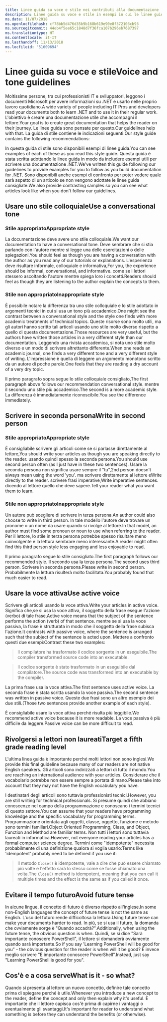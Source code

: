 ```yaml
---
title: Linee guida su voce e stile nei contributi alla documentazione .NET
description: Linee guida su voce e stile in esempi in cui le linee guida sono adottate e in altri in cui non vengono seguite.
ms.date: 11/07/2018
ms.openlocfilehash: cf78bb5d476d35b9b168b619e90e8f372103cb93
ms.sourcegitcommit: 44eb4f5ee65c1848d7f36fca107b296eb7687397
ms.translationtype: HT
ms.contentlocale: it-IT
ms.lasthandoff: 11/13/2018
ms.locfileid: "51609694"
---
```

# <a name="voice-and-tone-guidelines"></a><span data-ttu-id="0536e-103">Linee guida su voce e stile</span><span class="sxs-lookup"><span data-stu-id="0536e-103">Voice and tone guidelines</span></span>

<span data-ttu-id="0536e-104">Moltissime persone, tra cui professionisti IT e sviluppatori, leggono i documenti Microsoft per avere informazioni su .NET e usarlo nelle proprio lavoro quotidiano.</span><span class="sxs-lookup"><span data-stu-id="0536e-104">A wide variety of people including IT Pros and developers read your documents both to learn .NET and to use it in their regular work.</span></span> <span data-ttu-id="0536e-105">L'obiettivo è creare una documentazione utile che accompagni il lettore.</span><span class="sxs-lookup"><span data-stu-id="0536e-105">Your goal is to create great documentation that helps the reader on their journey.</span></span> <span data-ttu-id="0536e-106">Le linee guida sono pensate per questo.</span><span class="sxs-lookup"><span data-stu-id="0536e-106">Our guidelines help with that.</span></span> <span data-ttu-id="0536e-107">La guida di stile contiene le indicazioni seguenti:</span><span class="sxs-lookup"><span data-stu-id="0536e-107">Our style guide contains the following recommendations:</span></span>

<span data-ttu-id="0536e-108">In questa guida di stile sono disponibili esempi di linee guida.</span><span class="sxs-lookup"><span data-stu-id="0536e-108">You can see examples of each of these as you read this style guide.</span></span> <span data-ttu-id="0536e-109">Questa guida è stata scritta adottando le linee guida in modo da includere esempi utili per scrivere una documentazione .NET.</span><span class="sxs-lookup"><span data-stu-id="0536e-109">We've written this guide following our guidelines to provide examples for you to follow as you build documentation for .NET.</span></span> <span data-ttu-id="0536e-110">Sono disponibili anche esempi di confronto per poter vedere quale sarà aspetto di un articolo se non vengono adottate le linee guida consigliate.</span><span class="sxs-lookup"><span data-stu-id="0536e-110">We also provide contrasting samples so you can see what articles look like when you don't follow our guidelines.</span></span>

## <a name="use-a-conversational-tone"></a><span data-ttu-id="0536e-111">Usare uno stile colloquiale</span><span class="sxs-lookup"><span data-stu-id="0536e-111">Use a conversational tone</span></span>

### <a name="appropriate-style"></a><span data-ttu-id="0536e-112">Stile appropriato</span><span class="sxs-lookup"><span data-stu-id="0536e-112">Appropriate style</span></span>

<span data-ttu-id="0536e-113">La documentazione deve avere uno stile colloquiale.</span><span class="sxs-lookup"><span data-stu-id="0536e-113">We want our documentation to have a conversational tone.</span></span> <span data-ttu-id="0536e-114">Deve sembrare che si stia parlando con l'autore mentre si legge una delle esercitazioni o delle spiegazioni.</span><span class="sxs-lookup"><span data-stu-id="0536e-114">You should feel as though you are having a conversation with the author as you read any of our tutorials or explanations.</span></span> <span data-ttu-id="0536e-115">L'esperienza deve risultare informale, colloquiale e informativa,</span><span class="sxs-lookup"><span data-stu-id="0536e-115">For you, the experience should be informal, conversational, and informative.</span></span> <span data-ttu-id="0536e-116">come se i lettori stessero ascoltando l'autore mentre spiega loro i concetti.</span><span class="sxs-lookup"><span data-stu-id="0536e-116">Readers should feel as though they are listening to the author explain the concepts to them.</span></span>

### <a name="inappropriate-style"></a><span data-ttu-id="0536e-117">Stile non appropriato</span><span class="sxs-lookup"><span data-stu-id="0536e-117">Inappropriate style</span></span>

<span data-ttu-id="0536e-118">È possibile notare la differenza tra uno stile colloquiale e lo stile adottato in argomenti tecnici in cui si usa un tono più accademico.</span><span class="sxs-lookup"><span data-stu-id="0536e-118">One might see the contrast between a conversational style and the style one finds with more academic treatments of technical topics.</span></span> <span data-ttu-id="0536e-119">Queste risorse sono molto utili, ma gli autori hanno scritto tali articoli usando uno stile molto diverso rispetto a quello di questa documentazione.</span><span class="sxs-lookup"><span data-stu-id="0536e-119">Those resources are very useful, but the authors have written those articles in a very different style than our documentation.</span></span> <span data-ttu-id="0536e-120">Leggendo una rivista accademica, si nota uno stile molto diverso e un modo di scrivere altrettanto differente.</span><span class="sxs-lookup"><span data-stu-id="0536e-120">When one reads an academic journal, one finds a very different tone and a very different style of writing.</span></span> <span data-ttu-id="0536e-121">L'impressione è quella di leggere un argomento monotono scritto da un autore di poche parole.</span><span class="sxs-lookup"><span data-stu-id="0536e-121">One feels that they are reading a dry account of a very dry topic.</span></span>  

<span data-ttu-id="0536e-122">Il primo paragrafo sopra segue lo stile colloquiale consigliato,</span><span class="sxs-lookup"><span data-stu-id="0536e-122">The first paragraph above follows our recommendation conversational style.</span></span> <span data-ttu-id="0536e-123">mentre il secondo uno stile più accademico.</span><span class="sxs-lookup"><span data-stu-id="0536e-123">The second is a more academic style.</span></span> <span data-ttu-id="0536e-124">La differenza è immediatamente riconoscibile.</span><span class="sxs-lookup"><span data-stu-id="0536e-124">You see the difference immediately.</span></span> 

## <a name="write-in-second-person"></a><span data-ttu-id="0536e-125">Scrivere in seconda persona</span><span class="sxs-lookup"><span data-stu-id="0536e-125">Write in second person</span></span>

### <a name="appropriate-style"></a><span data-ttu-id="0536e-126">Stile appropriato</span><span class="sxs-lookup"><span data-stu-id="0536e-126">Appropriate style</span></span>

<span data-ttu-id="0536e-127">È consigliabile scrivere gli articoli come se si parlasse direttamente al lettore,</span><span class="sxs-lookup"><span data-stu-id="0536e-127">You should write your articles as though you are speaking directly to the reader.</span></span> <span data-ttu-id="0536e-128">usando quindi spesso la seconda persona.</span><span class="sxs-lookup"><span data-stu-id="0536e-128">You should use second person often (as I just have in these two sentences).</span></span> <span data-ttu-id="0536e-129">Usare la seconda persona non significa usare sempre il "tu",</span><span class="sxs-lookup"><span data-stu-id="0536e-129">2nd person doesn't always mean using the word 'you'.</span></span> <span data-ttu-id="0536e-130">ma scrivere direttamente al lettore e</span><span class="sxs-lookup"><span data-stu-id="0536e-130">Write directly to the reader.</span></span> <span data-ttu-id="0536e-131">scrivere frasi imperative,</span><span class="sxs-lookup"><span data-stu-id="0536e-131">Write imperative sentences.</span></span> <span data-ttu-id="0536e-132">dicendo al lettore quello che deve sapere.</span><span class="sxs-lookup"><span data-stu-id="0536e-132">Tell your reader what you want them to learn.</span></span>

### <a name="inappropriate-style"></a><span data-ttu-id="0536e-133">Stile non appropriato</span><span class="sxs-lookup"><span data-stu-id="0536e-133">Inappropriate style</span></span>

<span data-ttu-id="0536e-134">Un autore può scegliere di scrivere in terza persona.</span><span class="sxs-lookup"><span data-stu-id="0536e-134">An author could also choose to write in third person.</span></span> <span data-ttu-id="0536e-135">In tale modello l'autore deve trovare un pronome o un nome da usare quando si rivolge al lettore.</span><span class="sxs-lookup"><span data-stu-id="0536e-135">In that model, an author must find some pronoun or noun to use when referring to the reader.</span></span> <span data-ttu-id="0536e-136">Per il lettore, lo stile in terza persona potrebbe spesso risultare meno coinvolgente e la lettura sembrare meno interessante.</span><span class="sxs-lookup"><span data-stu-id="0536e-136">A reader might often find this third person style less engaging and less enjoyable to read.</span></span>

<span data-ttu-id="0536e-137">Il primo paragrafo segue lo stile consigliato.</span><span class="sxs-lookup"><span data-stu-id="0536e-137">The first paragraph follows our recommended style.</span></span> <span data-ttu-id="0536e-138">Il secondo usa la terza persona.</span><span class="sxs-lookup"><span data-stu-id="0536e-138">The second uses third person.</span></span> <span data-ttu-id="0536e-139">Scrivere in seconda persona.</span><span class="sxs-lookup"><span data-stu-id="0536e-139">Please write in second person.</span></span> <span data-ttu-id="0536e-140">Probabilmente la lettura risulterà molto facilitata.</span><span class="sxs-lookup"><span data-stu-id="0536e-140">You probably found that much easier to read.</span></span>

## <a name="use-active-voice"></a><span data-ttu-id="0536e-141">Usare la voce attiva</span><span class="sxs-lookup"><span data-stu-id="0536e-141">Use active voice</span></span>

<span data-ttu-id="0536e-142">Scrivere gli articoli usando la voce attiva.</span><span class="sxs-lookup"><span data-stu-id="0536e-142">Write your articles in active voice.</span></span> <span data-ttu-id="0536e-143">Significa che,se si usa la voce attiva, il soggetto della frase esegue l'azione (verbo) di tale frase,</span><span class="sxs-lookup"><span data-stu-id="0536e-143">Active voice means that the subject of the sentence performs the action (verb) of that sentence.</span></span> <span data-ttu-id="0536e-144">mentre se si usa la voce passiva, la frase è strutturata in modo che il soggetto della frase subisca l'azione.</span><span class="sxs-lookup"><span data-stu-id="0536e-144">It contrasts with passive voice, where the sentence is arranged such that the subject of the sentence is acted upon.</span></span> <span data-ttu-id="0536e-145">Mettere a confronto questi due esempi:</span><span class="sxs-lookup"><span data-stu-id="0536e-145">Contrast these two examples:</span></span>

><span data-ttu-id="0536e-146">Il compilatore ha trasformato il codice sorgente in un eseguibile.</span><span class="sxs-lookup"><span data-stu-id="0536e-146">The compiler transformed source code into an executable.</span></span>

><span data-ttu-id="0536e-147">Il codice sorgente è stato trasformato in un eseguibile dal compilatore.</span><span class="sxs-lookup"><span data-stu-id="0536e-147">The source code was transformed into an executable by the compiler.</span></span>

<span data-ttu-id="0536e-148">La prima frase usa la voce attiva.</span><span class="sxs-lookup"><span data-stu-id="0536e-148">The first sentence uses active voice.</span></span> <span data-ttu-id="0536e-149">La seconda frase è stata scritta usando la voce passiva.</span><span class="sxs-lookup"><span data-stu-id="0536e-149">The second sentence was written in passive voice.</span></span> <span data-ttu-id="0536e-150">Queste due frasi sono un altro esempio dei due stili.</span><span class="sxs-lookup"><span data-stu-id="0536e-150">(Those two sentences provide another example of each style).</span></span>

<span data-ttu-id="0536e-151">È consigliabile usare la voce attiva perché risulta più leggibile.</span><span class="sxs-lookup"><span data-stu-id="0536e-151">We recommend active voice because it is more readable.</span></span> <span data-ttu-id="0536e-152">La voce passiva è più difficile da leggere.</span><span class="sxs-lookup"><span data-stu-id="0536e-152">Passive voice can be more difficult to read.</span></span>

## <a name="target-a-fifth-grade-reading-level"></a><span data-ttu-id="0536e-153">Rivolgersi a lettori non laureati</span><span class="sxs-lookup"><span data-stu-id="0536e-153">Target a fifth grade reading level</span></span>

<span data-ttu-id="0536e-154">L'ultima linea guida è importante perché molti lettori non sono inglesi.</span><span class="sxs-lookup"><span data-stu-id="0536e-154">We provide this final guideline because many of our readers are not native English speakers.</span></span> <span data-ttu-id="0536e-155">Gli articoli sono indirizzati a lettori di tutto il mondo.</span><span class="sxs-lookup"><span data-stu-id="0536e-155">You are reaching an international audience with your articles.</span></span> <span data-ttu-id="0536e-156">Considerare che il vocabolario potrebbe non essere sempre a portata di mano.</span><span class="sxs-lookup"><span data-stu-id="0536e-156">Please take into account that they may not have the English vocabulary you have.</span></span>

<span data-ttu-id="0536e-157">I destinatari degli articoli sono tuttavia professionisti tecnici.</span><span class="sxs-lookup"><span data-stu-id="0536e-157">However, you are still writing for technical professionals.</span></span> <span data-ttu-id="0536e-158">Si presume quindi che abbiano conoscenze nel campo della programmazione e conoscano i termini tecnici di questo settore.</span><span class="sxs-lookup"><span data-stu-id="0536e-158">You can assume that your readers have programming knowledge and the specific vocabulary for programming terms.</span></span> <span data-ttu-id="0536e-159">Programmazione orientata agli oggetti, classe, oggetto, funzione e metodo sono termini familiari.</span><span class="sxs-lookup"><span data-stu-id="0536e-159">Object Oriented Programming, Class, and Object, Function and Method are familiar terms.</span></span> <span data-ttu-id="0536e-160">Non tutti i lettori sono tuttavia laureati in informatica.</span><span class="sxs-lookup"><span data-stu-id="0536e-160">However, not everyone reading your articles has a formal computer science degree.</span></span> <span data-ttu-id="0536e-161">Termini come "idempotente" necessita probabilmente di una definizione qualora si voglia usarlo:</span><span class="sxs-lookup"><span data-stu-id="0536e-161">Terms like 'idempotent' probably need to be defined if you use it:</span></span>

><span data-ttu-id="0536e-162">Il metodo `Close()` è idempotente, vale a dire che può essere chiamato più volte e l'effetto sarà lo stesso come se fosse chiamato una volta.</span><span class="sxs-lookup"><span data-stu-id="0536e-162">The `Close()` method is idempotent, meaning that you can call it multiple times and the effect is the same as if you called it once.</span></span>

## <a name="avoid-future-tense"></a><span data-ttu-id="0536e-163">Evitare il tempo futuro</span><span class="sxs-lookup"><span data-stu-id="0536e-163">Avoid future tense</span></span>

<span data-ttu-id="0536e-164">In alcune lingue, il concetto di futuro è diverso rispetto all'inglese.</span><span class="sxs-lookup"><span data-stu-id="0536e-164">In some non-English languages the concept of future tense is not the same as English.</span></span> <span data-ttu-id="0536e-165">L'uso del futuro rende difficoltosa la lettura.</span><span class="sxs-lookup"><span data-stu-id="0536e-165">Using future tense can make your documents harder to read.</span></span> <span data-ttu-id="0536e-166">In più, se si usa il futuro, la domanda che ovviamente sorge è "Quando accadrà?".</span><span class="sxs-lookup"><span data-stu-id="0536e-166">Additionally, when using the future tense, the obvious question is when.</span></span> <span data-ttu-id="0536e-167">Quindi, se si dice "Sarà importante conoscere PowerShell", il lettore si domanderà ovviamente quando sarà importante.</span><span class="sxs-lookup"><span data-stu-id="0536e-167">So if you say 'Learning PowerShell will be good for you" - the obvious question for the reader is when will it be good?</span></span> <span data-ttu-id="0536e-168">È invece meglio scrivere "È importante conoscere PowerShell".</span><span class="sxs-lookup"><span data-stu-id="0536e-168">Instead, just say "Learning PowerShell is good for you".</span></span>

## <a name="what-is-it---so-what"></a><span data-ttu-id="0536e-169">Cos'è e a cosa serve</span><span class="sxs-lookup"><span data-stu-id="0536e-169">What is it - so what?</span></span>

<span data-ttu-id="0536e-170">Quando si presenta al lettore un nuovo concetto, definire tale concetto prima di spiegare perché è utile.</span><span class="sxs-lookup"><span data-stu-id="0536e-170">Whenever you introduce a new concept to the reader, define the concept and only then explain why it's useful.</span></span> <span data-ttu-id="0536e-171">È importante che il lettore capisca cos'è prima di capirne i vantaggi o eventualmente gli svantaggi.</span><span class="sxs-lookup"><span data-stu-id="0536e-171">It's important for reader to understand what something is before they can understand the benefits (or otherwise).</span></span>

